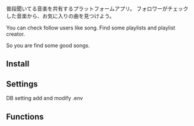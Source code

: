 
普段聞いてる音楽を共有するプラットフォームアプリ。
フォロワーがチェックした音楽から、お気に入りの曲を見つけよう。

You can check follow users like song.
Find some playlists and playlist creator.

So you are find some good songs.

## Install

## Settings

DB setting
add and modify .env

## Functions


